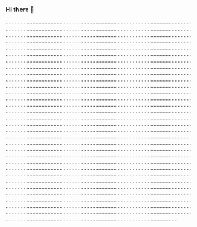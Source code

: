 ### Hi there 👋

.......................................................................................................................................................................................................................................................................................................................................................................................................................................................................................................................................................................................................................................................................................................................................................................................................................................................................................................................................................................................................................................................................................................................................................................................................................................................................................................................................................................................................................................................................................................................................................................................................................................................................................................................................................................................................................................................................................................................................................................................................................................................................................................................................................................................................................................................................................................................................................................................................................................................................................................................................................................................................................................................................................................................................................................................................................................................................................................................................................................................................................................................................................................................................................................................................................................................................................................................................................................................................................................................................................................................................................................................................................................................................................................................................................................................................................................................................................................................................................................................................................................................................................................................